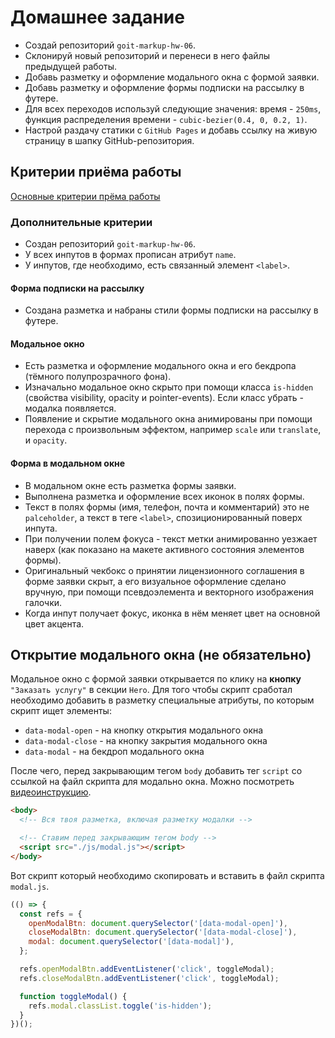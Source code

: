 # Домашнее задание

- Создай репозиторий `goit-markup-hw-06`.
- Склонируй новый репозиторий и перенеси в него файлы предыдущей работы.
- Добавь разметку и оформление модального окна с формой заявки.
- Добавь разметку и оформление формы подписки на рассылку в футере.
- Для всех переходов используй следующие значения: время - `250ms`, функция
  распределения времени - `cubic-bezier(0.4, 0, 0.2, 1)`.
- Настрой раздачу статики с `GitHub Pages` и добавь ссылку на живую страницу в
  шапку GitHub-репозитория.

## Критерии приёма работы

[Основные критерии прёма работы](./criteria.md)

### Дополнительные критерии

- Создан репозиторий `goit-markup-hw-06`.
- У всех инпутов в формах прописан атрибут `name`.
- У инпутов, где необходимо, есть связанный элемент `<label>`.

#### Форма подписки на рассылку

- Создана разметка и набраны стили формы подписки на рассылку в футере.

#### Модальное окно

- Есть разметка и оформление модального окна и его бекдропа (тёмного
  полупрозрачного фона).
- Изначально модальное окно скрыто при помощи класса `is-hidden` (свойства
  visibility, opacity и pointer-events). Если класс убрать - модалка появляется.
- Появление и скрытие модального окна анимированы при помощи перехода с
  произвольным эффектом, например `scale` или `translate`, и `opacity`.

#### Форма в модальном окне

- В модальном окне есть разметка формы заявки.
- Выполнена разметка и оформление всех иконок в полях формы.
- Текст в полях формы (имя, телефон, почта и комментарий) это не `palceholder`,
  а текст в теге `<label>`, спозиционированный поверх инпута.
- При получении полем фокуса - текст метки анимированно уезжает наверх (как
  показано на макете активного состояния элементов формы).
- Оригинальный чекбокс о принятии лицензионного соглашения в форме заявки скрыт,
  а его визуальное оформление сделано вручную, при помощи псевдоэлемента и
  векторного изображения галочки.
- Когда инпут получает фокус, иконка в нём меняет цвет на основной цвет акцента.

## Открытие модального окна (не обязательно)

Модальное окно с формой заявки открывается по клику на **кнопку**
`"Заказать услугу"` в секции `Hero`. Для того чтобы скрипт сработал необходимо
добавить в разметку специальные атрибуты, по которым скрипт ищет элементы:

- `data-modal-open` - на кнопку открытия модального окна
- `data-modal-close` - на кнопку закрытия модального окна
- `data-modal` - на бекдроп модального окна

После чего, перед закрывающим тегом `body` добавить тег `script` со ссылкой на
файл скрипта для модально окна. Можно посмотреть
[видеоинструкцию](https://drive.google.com/file/d/1yasixN2K-9DdsYtKCJWVay9WbyTZai0t/view?usp=sharing).

```html
<body>
  <!-- Вся твоя разметка, включая разметку модалки -->

  <!-- Ставим перед закрывающим тегом body -->
  <script src="./js/modal.js"></script>
</body>
```

Вот скрипт который необходимо скопировать и вставить в файл скрипта `modal.js`.

```js
(() => {
  const refs = {
    openModalBtn: document.querySelector('[data-modal-open]'),
    closeModalBtn: document.querySelector('[data-modal-close]'),
    modal: document.querySelector('[data-modal]'),
  };

  refs.openModalBtn.addEventListener('click', toggleModal);
  refs.closeModalBtn.addEventListener('click', toggleModal);

  function toggleModal() {
    refs.modal.classList.toggle('is-hidden');
  }
})();
```
